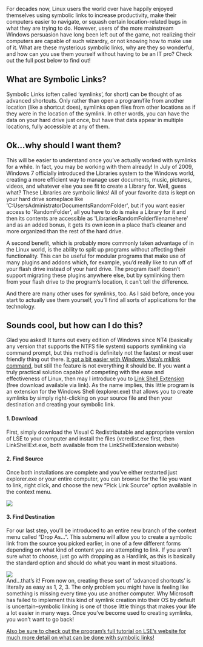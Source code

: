 <!--t Symbolic Links on Windows…the Easy Way! t-->
<!--tag 2012,archive,tech,thinkboxly,tutorials tag-->
<!--image /content/images/symbolic-links-on-windowsthe-easy-way/supply-chain1-1024x567.jpg image-->
  
For decades now, Linux users the world over have happily enjoyed themselves using symbolic links to increase productivity, make their computers easier to navigate, or squash certain location-related bugs in what they are trying to do. However, users of the more mainstream Windows persuasion have long been left out of the game, not realizing their computers are capable of such wizardry, or not knowing how to make use of it. What are these mysterious symbolic links, why are they so wonderful, and how can you use them yourself without having to be an IT pro? Check out the full post below to find out!  
  

## What are Symbolic Links?

  
Symbolic Links (often called ‘symlinks’, for short) can be thought of as advanced shortcuts. Only rather than open a program/file from another location (like a shortcut does), symlinks open files from other locations as if they were in the location of the symlink. In other words, you can have the data on your hard drive just once, but have that data appear in multiple locations, fully accessible at any of them.  
  

## Ok…why should I want them?

  
This will be easier to understand once you’ve actually worked with symlinks for a while. In fact, you may be working with them already! In July of 2009, Windows 7 officially introduced the Libraries system to the Windows world, creating a more efficient way to manage user documents, music, pictures, videos, and whatever else you see fit to create a Library for. Well, guess what? These Libraries are symbolic links! All of your favorite data is kept on your hard drive someplace like 'C:UsersAdministratorDocumentsRandomFolder', but if you want easier access to 'RandomFolder', all you have to do is make a Library for it and then its contents are accessible as 'LibrariesRandomFolderfilenamehere' and as an added bonus, it gets its own icon in a place that’s cleaner and more organized than the rest of the hard drive.  
  
A second benefit, which is probably more commonly taken advantage of in the Linux world, is the ability to split up programs without affecting their functionality. This can be useful for modular programs that make use of many plugins and addons which, for example, you’d really like to run off of your flash drive instead of your hard drive. The program itself doesn’t support migrating these plugins anywhere else, but by symlinking them from your flash drive to the program’s location, it can’t tell the difference.  
  
And there are many other uses for symlinks, too. As I said before, once you start to actually use them yourself, you’ll find all sorts of applications for the technology.  
  

## Sounds cool, but how can I do this?

  
Glad you asked! It turns out every edition of Windows since NT4 (basically any version that supports the NTFS file system) supports symlinking via command prompt, but this method is definitely not the fastest or most user friendly thing out there. [It got a bit easier with Windows Vista’s mklink command](http://www.howtogeek.com/howto/windows-vista/using-symlinks-in-windows-vista/), but still the feature is not everything it should be. If you want a truly practical solution capable of competing with the ease and effectiveness of Linux, then may I introduce you to [Link Shell Extension](http://schinagl.priv.at/nt/hardlinkshellext/linkshellextension.html) (free download available via link). As the name implies, this little program is an extension for the Windows Shell (explorer.exe) that allows you to create symlinks by simply right-clicking on your source file and then your destination and creating your symbolic link.  
  

#### 1\. Download

  
First, simply download the Visual C Redistributable and appropriate version of LSE to your computer and install the files (vcredist.exe first, then LinkShellExt.exe, both available from the LinkShellExtension website)  
  

#### 2\. Find Source

  
Once both installations are complete and you’ve either restarted just explorer.exe or your entire computer, you can browse for the file you want to link, right click, and choose the new “Pick Link Source” option available in the context menu.  
  
![](/content/images/symbolic-links-on-windowsthe-easy-way/http://schinagl.priv.at/nt/hardlinkshellext/picklinksource.png)  

#### 3\. Find Destination

  
For our last step, you’ll be introduced to an entire new branch of the context menu called “Drop As…”. This submenu will allow you to create a symbolic link from the source you picked earlier, in one of a few different forms depending on what kind of content you are attempting to link. If you aren’t sure what to choose, just go with dropping as a Hardlink, as this is basically the standard option and should do what you want in most situations.  
  
![](/content/images/symbolic-links-on-windowsthe-easy-way/http://schinagl.priv.at/nt/hardlinkshellext/drophardlinkfolder.png)  
And…that’s it! From now on, creating these sort of ‘advanced shortcuts’ is literally as easy as 1, 2, 3. The only problem you might have is feeling like something is missing every time you use another computer. Why Microsoft has failed to implement this kind of symlink creation into their OS by default is uncertain–symbolic linking is one of those little things that makes your life a lot easier in many ways. Once you’ve become used to creating symlinks, you won’t want to go back!  
  
[Also be sure to check out the program’s full tutorial on LSE’s website for much more detail on what can be done with symbolic links!](http://schinagl.priv.at/nt/hardlinkshellext/linkshellextension.html#introduction)
